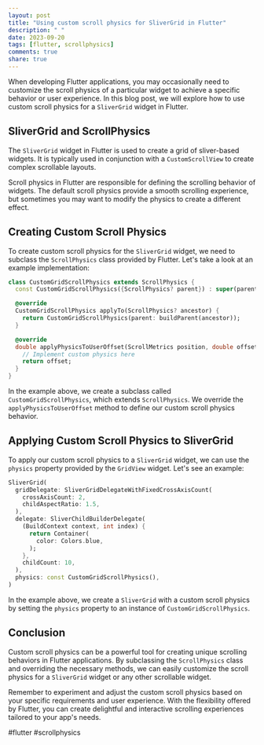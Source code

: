```yaml
---
layout: post
title: "Using custom scroll physics for SliverGrid in Flutter"
description: " "
date: 2023-09-20
tags: [flutter, scrollphysics]
comments: true
share: true
---
```


When developing Flutter applications, you may occasionally need to customize the scroll physics of a particular widget to achieve a specific behavior or user experience. In this blog post, we will explore how to use custom scroll physics for a `SliverGrid` widget in Flutter.

## SliverGrid and ScrollPhysics

The `SliverGrid` widget in Flutter is used to create a grid of sliver-based widgets. It is typically used in conjunction with a `CustomScrollView` to create complex scrollable layouts.

Scroll physics in Flutter are responsible for defining the scrolling behavior of widgets. The default scroll physics provide a smooth scrolling experience, but sometimes you may want to modify the physics to create a different effect.

## Creating Custom Scroll Physics

To create custom scroll physics for the `SliverGrid` widget, we need to subclass the `ScrollPhysics` class provided by Flutter. Let's take a look at an example implementation:

```dart
class CustomGridScrollPhysics extends ScrollPhysics {
  const CustomGridScrollPhysics({ScrollPhysics? parent}) : super(parent: parent);

  @override
  CustomGridScrollPhysics applyTo(ScrollPhysics? ancestor) {
    return CustomGridScrollPhysics(parent: buildParent(ancestor));
  }

  @override
  double applyPhysicsToUserOffset(ScrollMetrics position, double offset) {
    // Implement custom physics here
    return offset;
  }
}
```

In the example above, we create a subclass called `CustomGridScrollPhysics`, which extends `ScrollPhysics`. We override the `applyPhysicsToUserOffset` method to define our custom scroll physics behavior.

## Applying Custom Scroll Physics to SliverGrid

To apply our custom scroll physics to a `SliverGrid` widget, we can use the `physics` property provided by the `GridView` widget. Let's see an example:

```dart
SliverGrid(
  gridDelegate: SliverGridDelegateWithFixedCrossAxisCount(
    crossAxisCount: 2,
    childAspectRatio: 1.5,
  ),
  delegate: SliverChildBuilderDelegate(
    (BuildContext context, int index) {
      return Container(
        color: Colors.blue,
      );
    },
    childCount: 10,
  ),
  physics: const CustomGridScrollPhysics(),
)
```

In the example above, we create a `SliverGrid` with a custom scroll physics by setting the `physics` property to an instance of `CustomGridScrollPhysics`.

## Conclusion

Custom scroll physics can be a powerful tool for creating unique scrolling behaviors in Flutter applications. By subclassing the `ScrollPhysics` class and overriding the necessary methods, we can easily customize the scroll physics for a `SliverGrid` widget or any other scrollable widget.

Remember to experiment and adjust the custom scroll physics based on your specific requirements and user experience. With the flexibility offered by Flutter, you can create delightful and interactive scrolling experiences tailored to your app's needs.

#flutter #scrollphysics